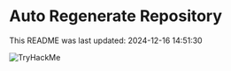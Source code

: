 # Auto Regenerate Repository

This README was last updated: 2024-12-16 14:51:30

 ![TryHackMe](https://tryhackme.com/badge/533634)